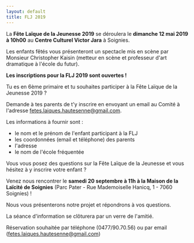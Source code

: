 ```yaml
---
layout: default
title: FLJ 2019
---
```


La **Fête Laïque de la Jeunesse 2019** se déroulera le **dimanche 12 mai 2019 à 10h00** au **Centre Culturel Victor Jara** à Soignies.

Les enfants fêtés vous présenteront un spectacle mis en scène par Monsieur Christopher Kaisin (metteur en scène et professeur d'art dramatique à l'école du futur).

**Les inscriptions pour la FLJ 2019 sont ouvertes !**

Tu es en 6ème primaire et tu souhaites participer à la Fête Laïque de la Jeunesse 2019 ? 

Demande à tes parents de t'y inscrire en envoyant un email au Comité à l'adresse fetes.laiques.hautesenne@gmail.com. 

Les informations à fournir sont :
* le nom et le prénom de l'enfant participant à la FLJ
* les coordonnées (email et téléphone) des parents
* l'adresse
* le nom de l'école fréquentée

Vous vous posez des questions sur la Fête Laïque de la Jeunesse et vous hésitez à y inscrire votre enfant ?

Venez nous rencontrer le **samedi 20 septembre à 11h à la Maison de la Laïcité de Soignies** (Parc Pater - Rue Mademoiselle Hanicq, 1 - 7060 Soignies) ! 

Nous vous présenterons notre projet et répondrons à vos questions. 

La séance d'information se clôturera par un verre de l'amitié.

Réservation souhaitée par téléphone (0477/90.70.56) ou par email (fetes.laiques.hautesenne@gmail.com)
